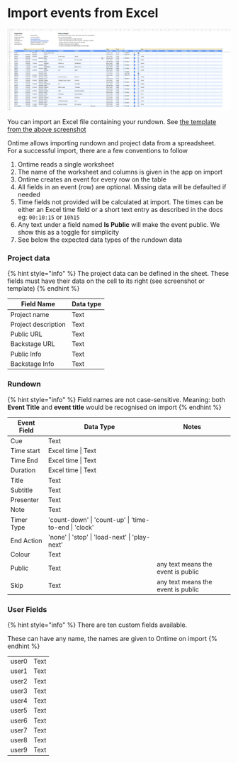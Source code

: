 # Import events from Excel

![Template sheet](<../.gitbook/assets/excel import.png>)

You can import an Excel file containing your rundown. See [the template from the above screenshot ](https://docs.google.com/spreadsheets/d/1TYZhAELRFQa\_2QBO8Q651fMHdem6AXmFLjEDoksJd8Y/edit?usp=sharing)

Ontime allows importing rundown and project data from a spreadsheet.\
For a successful import, there are a few conventions to follow

1. Ontime reads a single worksheet
2. The name of the worksheet and columns is given in the app on import
3. Ontime creates an event for every row on the table
4. All fields in an event (row) are optional. Missing data will be defaulted if needed
5. Time fields not provided will be calculated at import. The times can be either an Excel time field or a short text entry as described in the docs eg: `00:10:15` or `10h15`
6. Any text under a field named **Is Public** will make the event public. We show this as a toggle for simplicity
7. See below the expected data types of the rundown data

### Project data

{% hint style="info" %}
The project data can be defined in the sheet. These fields must have their data on the cell to its right (see screenshot or template)
{% endhint %}

| Field Name          | Data type |
| ------------------- | --------- |
| Project name        | Text      |
| Project description | Text      |
| Public URL          | Text      |
| Backstage URL       | Text      |
| Public Info         | Text      |
| Backstage Info      | Text      |

### Rundown

{% hint style="info" %}
Field names are not case-sensitive. Meaning: both **Event Title** and **event title** would be recognised on import
{% endhint %}

| Event Field | Data Type                                             | Notes                              |
| ----------- | ----------------------------------------------------- | ---------------------------------- |
| Cue         | Text                                                  |                                    |
| Time start  | Excel time \| Text                                    |                                    |
| Time End    | Excel time \| Text                                    |                                    |
| Duration    | Excel time \| Text                                    |                                    |
| Title       | Text                                                  |                                    |
| Subtitle    | Text                                                  |                                    |
| Presenter   | Text                                                  |                                    |
| Note        | Text                                                  |                                    |
| Timer Type  | 'count-down' \| 'count-up' \| 'time-to-end \| 'clock' |                                    |
| End Action  | 'none' \| 'stop' \| 'load-next' \| 'play-next'        |                                    |
| Colour      | Text                                                  |                                    |
| Public      | Text                                                  | any text means the event is public |
| Skip        | Text                                                  | any text means the event is public |



### User Fields

{% hint style="info" %}
There are ten custom fields available.

These can have any name, the names are given to Ontime on import
{% endhint %}

|       |      |
| ----- | ---- |
| user0 | Text |
| user1 | Text |
| user2 | Text |
| user3 | Text |
| user4 | Text |
| user5 | Text |
| user6 | Text |
| user7 | Text |
| user8 | Text |
| user9 | Text |
